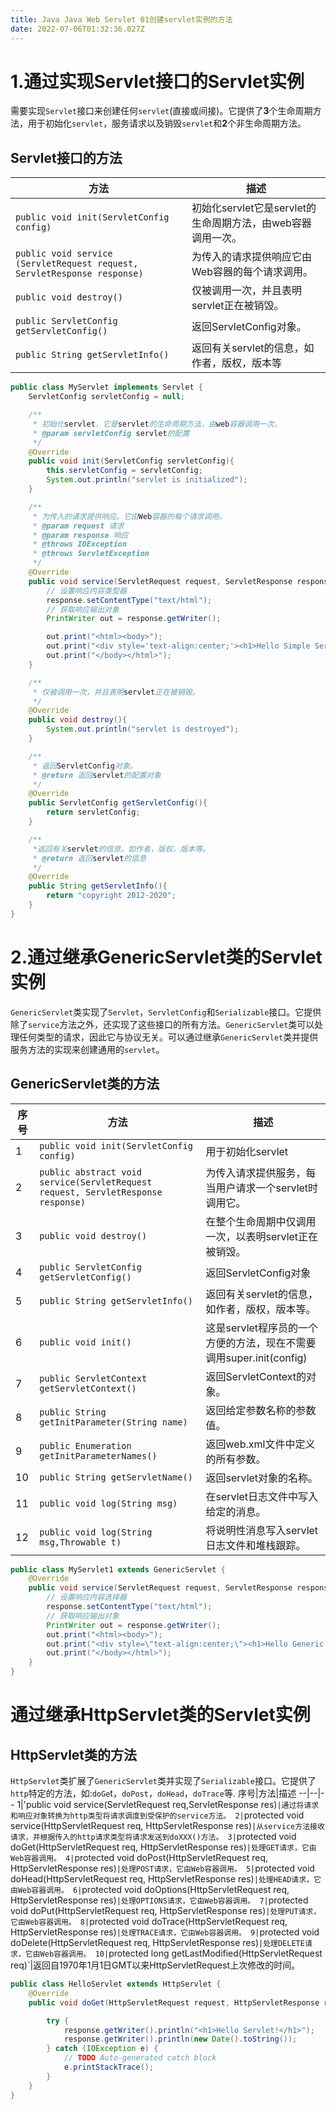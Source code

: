 ```yaml
---
title: Java Java Web Servlet 01创建servlet实例的方法
date: 2022-07-06T01:32:36.027Z
---
```

# 1.通过实现Servlet接口的Servlet实例
需要实现`Servlet`接口来创建任何`servlet`(直接或间接)。它提供了**3**个生命周期方法，用于初始化`servlet`，服务请求以及销毁`servlet`和**2**个非生命周期方法。
## Servlet接口的方法
方法|描述|
---------|-------|
`public void init(ServletConfig config)`|初始化servlet它是servlet的生命周期方法，由web容器调用一次。
`public void service (ServletRequest request, ServletResponse response)`|为传入的请求提供响应它由Web容器的每个请求调用。
`public void destroy()`|仅被调用一次，并且表明servlet正在被销毁。
`public ServletConfig getServletConfig()`|返回ServletConfig对象。
`public String getServletInfo()`|返回有关servlet的信息，如作者，版权，版本等
~~~java
public class MyServlet implements Servlet {
    ServletConfig servletConfig = null;

    /**
     * 初始化servlet，它是servlet的生命周期方法，由web容器调用一次。
     * @param servletConfig servlet的配置
     */
    @Override
    public void init(ServletConfig servletConfig){
        this.servletConfig = servletConfig;
        System.out.println("servlet is initialized");
    }

    /**
     * 为传入的请求提供响应。它由Web容器的每个请求调用。
     * @param request 请求
     * @param response 响应
     * @throws IOException
     * @throws ServletException
     */
    @Override
    public void service(ServletRequest request, ServletResponse response) throws IOException, ServletException {
        // 设置响应内容类型器
        response.setContentType("text/html");
        // 获取响应输出对象
        PrintWriter out = response.getWriter();

        out.print("<html><body>");
        out.print("<div style='text-align:center;'><h1>Hello Simple Servlet</h1></div>");
        out.print("</body></html>");
    }

    /**
     * 仅被调用一次，并且表明servlet正在被销毁。
     */
    @Override
    public void destroy(){
        System.out.println("servlet is destroyed");
    }

    /**
     * 返回ServletConfig对象。
     * @return 返回servlet的配置对象
     */
    @Override
    public ServletConfig getServletConfig(){
        return servletConfig;
    }

    /**
     *返回有关servlet的信息，如作者，版权，版本等。
     * @return 返回servlet的信息
     */
    @Override
    public String getServletInfo(){
        return "copyright 2012-2020";
    }
}
~~~
# 2.通过继承GenericServlet类的Servlet实例
`GenericServlet`类实现了`Servlet`，`ServletConfig`和`Serializable`接口。它提供除了`service`方法之外，还实现了这些接口的所有方法。`GenericServlet`类可以处理任何类型的请求，因此它与协议无关。可以通过继承`GenericServlet`类并提供服务方法的实现来创建通用的`servlet`。

## GenericServlet类的方法
序号|方法|描述
--|--|--
1|`public void init(ServletConfig config)`|用于初始化servlet
2|`public abstract void service(ServletRequest request, ServletResponse response)`|为传入请求提供服务，每当用户请求一个servlet时调用它。
3|`public void destroy()`|在整个生命周期中仅调用一次，以表明servlet正在被销毁。
4|`public ServletConfig getServletConfig()`|返回ServletConfig对象
5|`public String getServletInfo()`|返回有关servlet的信息，如作者，版权，版本等。
6|`public void init()`|这是servlet程序员的一个方便的方法，现在不需要调用super.init(config)
7|`public ServletContext getServletContext()`|返回ServletContext的对象。
8|`public String getInitParameter(String name)`|返回给定参数名称的参数值。
9|`public Enumeration getInitParameterNames()`|返回web.xml文件中定义的所有参数。
10|`public String getServletName()`|返回servlet对象的名称。
11|`public void log(String msg)`|在servlet日志文件中写入给定的消息。
12|`public void log(String msg,Throwable t)`|将说明性消息写入servlet日志文件和堆栈跟踪。

~~~java
public class MyServlet1 extends GenericServlet {
    @Override
    public void service(ServletRequest request, ServletResponse response) throws IOException, ServletException {
        // 设置响应内容选择器
        response.setContentType("text/html");
        // 获取响应输出对象
        PrintWriter out = response.getWriter();
        out.print("<html><body>");
        out.print("<div style=\"text-align:center;\"><h1>Hello Generic Servlet</h1></div>");
        out.print("</body></html>");
    }
}
~~~

# 通过继承HttpServlet类的Servlet实例
## HttpServlet类的方法
`HttpServlet`类扩展了`GenericServlet`类并实现了`Serializable`接口。它提供了`http`特定的方法，如:`doGe`t，`doPost`，`doHead`，`doTrace`等.
序号|方法|描述
--|--|--
1|'public void service(ServletRequest req,ServletResponse res)`|通过将请求和响应对象转换为http类型将请求调度到受保护的service方法。
2|`protected void service(HttpServletRequest req, HttpServletResponse res)`|从service方法接收请求，并根据传入的http请求类型将请求发送到doXXX()方法。
3|`protected void doGet(HttpServletRequest req, HttpServletResponse res)`|处理GET请求，它由Web容器调用。
4|`protected void doPost(HttpServletRequest req, HttpServletResponse res)`|处理POST请求，它由Web容器调用。
5|`protected void doHead(HttpServletRequest req, HttpServletResponse res)`|处理HEAD请求，它由Web容器调用。
6|`protected void doOptions(HttpServletRequest req, HttpServletResponse res)`|处理OPTIONS请求，它由Web容器调用。
7|`protected void doPut(HttpServletRequest req, HttpServletResponse res)`|处理PUT请求，它由Web容器调用。
8|`protected void doTrace(HttpServletRequest req, HttpServletResponse res)`|处理TRACE请求，它由Web容器调用。
9|`protected void doDelete(HttpServletRequest req, HttpServletResponse res)`|处理DELETE请求，它由Web容器调用。
10|`protected long getLastModified(HttpServletRequest req)`|返回自1970年1月1日GMT以来HttpServletRequest上次修改的时间。

~~~java
public class HelloServlet extends HttpServlet {
    @Override
    public void doGet(HttpServletRequest request, HttpServletResponse response){

        try {
            response.getWriter().println("<h1>Hello Servlet!</h1>");
            response.getWriter().println(new Date().toString());
        } catch (IOException e) {
            // TODO Auto-generated catch block
            e.printStackTrace();
        }
    }
}
~~~

